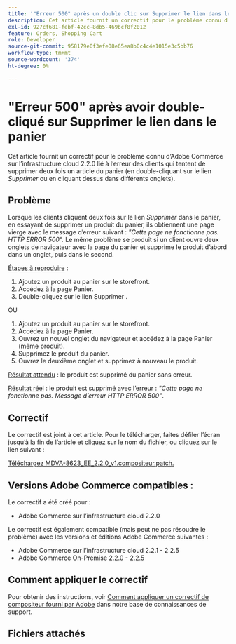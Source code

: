```yaml
---
title: '"Erreur 500" après un double clic sur Supprimer le lien dans le panier"'
description: Cet article fournit un correctif pour le problème connu d’Adobe Commerce sur l’infrastructure cloud 2.2.0 lié à l’erreur des clients qui tentent de supprimer deux fois un article du panier (en double-cliquant sur le lien *Supprimer* ou en cliquant dessus dans différents onglets).
exl-id: 927cf681-febf-42cc-8db5-469bcf8f2012
feature: Orders, Shopping Cart
role: Developer
source-git-commit: 958179e0f3efe08e65ea8b0c4c4e1015e3c5bb76
workflow-type: tm+mt
source-wordcount: '374'
ht-degree: 0%

---
```


# &quot;Erreur 500&quot; après avoir double-cliqué sur Supprimer le lien dans le panier

Cet article fournit un correctif pour le problème connu d’Adobe Commerce sur l’infrastructure cloud 2.2.0 lié à l’erreur des clients qui tentent de supprimer deux fois un article du panier (en double-cliquant sur le lien *Supprimer* ou en cliquant dessus dans différents onglets).

## Problème

Lorsque les clients cliquent deux fois sur le lien *Supprimer* dans le panier, en essayant de supprimer un produit du panier, ils obtiennent une page vierge avec le message d’erreur suivant : *&quot;Cette page ne fonctionne pas. HTTP ERROR 500&quot;.* Le même problème se produit si un client ouvre deux onglets de navigateur avec la page du panier et supprime le produit d’abord dans un onglet, puis dans le second.

<u>Étapes à reproduire</u> :

1. Ajoutez un produit au panier sur le storefront.
1. Accédez à la page Panier.
1. Double-cliquez sur le lien Supprimer .

OU

1. Ajoutez un produit au panier sur le storefront.
1. Accédez à la page Panier.
1. Ouvrez un nouvel onglet du navigateur et accédez à la page Panier (même produit).
1. Supprimez le produit du panier.
1. Ouvrez le deuxième onglet et supprimez à nouveau le produit.

<u>Résultat attendu</u> : le produit est supprimé du panier sans erreur.

<u>Résultat réel</u> : le produit est supprimé avec l’erreur : *&quot;Cette page ne fonctionne pas. Message d’erreur HTTP ERROR 500&quot;*.

## Correctif

Le correctif est joint à cet article. Pour le télécharger, faites défiler l’écran jusqu’à la fin de l’article et cliquez sur le nom du fichier, ou cliquez sur le lien suivant :

[Téléchargez MDVA-8623\_EE\_2.2.0\_v1.compositeur.patch.](assets/MDVA-8623_EE_2.2.0_v1.composer.patch.zip)

## Versions Adobe Commerce compatibles :

Le correctif a été créé pour :

* Adobe Commerce sur l’infrastructure cloud 2.2.0

Le correctif est également compatible (mais peut ne pas résoudre le problème) avec les versions et éditions Adobe Commerce suivantes :

* Adobe Commerce sur l’infrastructure cloud 2.2.1 - 2.2.5
* Adobe Commerce On-Premise 2.2.0 - 2.2.5

## Comment appliquer le correctif

Pour obtenir des instructions, voir [Comment appliquer un correctif de compositeur fourni par Adobe](/help/how-to/general/how-to-apply-a-composer-patch-provided-by-magento.md) dans notre base de connaissances de support.

## Fichiers attachés
